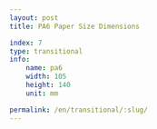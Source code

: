```yaml
---
layout: post
title: PA6 Paper Size Dimensions

index: 7
type: transitional
info:
    name: pa6
    width: 105
    height: 140
    unit: mm

permalink: /en/transitional/:slug/
---
```




